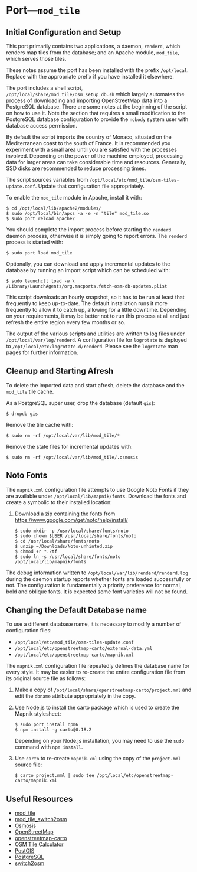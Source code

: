 <!-- -*- mode: markdown; -*- vim: set tw=78 ts=4 sts=0 sw=4 noet ft=markdown norl: -->

# Port—`mod_tile`

## Initial Configuration and Setup

This port primarily contains two applications, a daemon, `renderd`, which
renders map tiles from the database; and an Apache module, `mod_tile`, which
serves those tiles.

These notes assume the port has been installed with the prefix `/opt/local`.
Replace with the appropriate prefix if you have installed it elsewhere.

The port includes a shell script, `/opt/local/share/mod_tile/osm_setup_db.sh`
which largely automates the process of downloading and importing OpenStreetMap
data into a PostgreSQL database.  There are some notes at the beginning of the
script on how to use it.  Note the section that requires a small modification
to the PostgreSQL database configuration to provide the `nobody` system user
with database access permission.

By default the script imports the country of Monaco, situated on the
Mediterranean coast to the south of France.  It is recommended you experiment
with a small area until you are satisfied with the processes involved.
Depending on the power of the machine employed, processing data for larger
areas can take considerable time and resources.  Generally, SSD disks are
recommended to reduce processing times.

The script sources variables from
`/opt/local/etc/mod_tile/osm-tiles-update.conf`.  Update that configuration
file appropriately.

To enable the `mod_tile` module in Apache, install it with:

	$ cd /opt/local/lib/apache2/modules/
	$ sudo /opt/local/bin/apxs -a -e -n "tile" mod_tile.so
	$ sudo port reload apache2

You should complete the import process before starting the `renderd` daemon
process, otherwise it is simply going to report errors.  The `renderd` process
is started with:

	$ sudo port load mod_tile

Optionally, you can download and apply incremental updates to the database by
running an import script which can be scheduled with:

	$ sudo launchctl load -w \
	/Library/LaunchAgents/org.macports.fetch-osm-db-updates.plist

This script downloads an hourly snapshot, so it has to be run at least that
frequently to keep up-to-date.  The default installation runs it more
frequently to allow it to catch up, allowing for a little downtime.  Depending
on your requirements, it may be better not to run this process at all and just
refresh the entire region every few months or so.

The output of the various scripts and utilities are written to log files under
`/opt/local/var/log/renderd`.  A configuration file for `logrotate` is
deployed to `/opt/local/etc/logrotate.d/renderd`.  Please see the `logrotate`
man pages for further information.

## Cleanup and Starting Afresh

To delete the imported data and start afresh, delete the database and the
`mod_tile` tile cache.

As a PostgreSQL super user, drop the database (default `gis`):

	$ dropdb gis

Remove the tile cache with:

	$ sudo rm -rf /opt/local/var/lib/mod_tile/*

Remove the state files for incremental updates with:

	$ sudo rm -rf /opt/local/var/lib/mod_tile/.osmosis

## Noto Fonts

The `mapnik.xml` configuration file attempts to use Google Noto Fonts if they
are available under `/opt/local/lib/mapnik/fonts`.  Download the fonts and
create a symbolic to their installed location:

1.	Download a zip containing the fonts from
    <https://www.google.com/get/noto/help/install/>

		$ sudo mkdir -p /usr/local/share/fonts/noto
		$ sudo chown $USER /usr/local/share/fonts/noto
		$ cd /usr/local/share/fonts/noto
		$ unzip ~/Downloads/Noto-unhinted.zip
		$ chmod +r *.?tf
		$ sudo ln -s /usr/local/share/fonts/noto /opt/local/lib/mapnik/fonts

The debug information written to `/opt/local/var/lib/renderd/renderd.log`
during the daemon startup reports whether fonts are loaded successfully or
not.  The configuration is fundamentally a priority preference for normal,
bold and oblique fonts.  It is expected some font varieties will not be found.

## Changing the Default Database name

To use a different database name, it is necessary to modify a number of
configuration files:

- `/opt/local/etc/mod_tile/osm-tiles-update.conf`
- `/opt/local/etc/openstreetmap-carto/external-data.yml`
- `/opt/local/etc/openstreetmap-carto/mapnik.xml`

The `mapnik.xml` configuration file repeatedly defines the database name for
every style.  It may be easier to re-create the entire configuration file from
its original source file as follows:

1.  Make a copy of `/opt/local/share/openstreetmap-carto/project.mml` and edit
    the `dbname` attribute appropriately in the copy.

1.  Use Node.js to install the carto package which is used to create the
    Mapnik stylesheet:

		$ sudo port install npm6
		$ npm install -g carto@0.18.2

	Depending on your Node.js installation, you may need to use the `sudo`
    command with `npm install`.

1.  Use `carto` to re-create `mapnik.xml` using the copy of the `project.mml`
    source file:

		$ carto project.mml | sudo tee /opt/local/etc/openstreetmap-carto/mapnik.xml

## Useful Resources

- [mod_tile][]
- [mod_tile_switch2osm][]
- [Osmosis][]
- [OpenStreetMap][]
- [openstreetmap-carto][]
- [OSM Tile Calculator][]
- [PostGIS][]
- [PostgreSQL][]
- [switch2osm][]

[mod_tile]: https://github.com/openstreetmap/mod_tile "an Apache 2 module to deliver map tiles"
[mod_tile_switch2osm]: https://github.com/SomeoneElseOSM/mod_tile "an Apache 2 module to deliver map tiles"
[Osmosis]: https://github.com/openstreetmap/osmosis "a command line Java application for processing Open Street Map data"
[OpenStreetMap]: http://www.openstreetmap.org/ "OpenStreetMap"
[openstreetmap-carto]: https://github.com/gravitystorm/openstreetmap-carto "a general-purpose OpenStreetMap mapnik style, in CartoCSS"
[OSM Tile Calculator]: https://tools.geofabrik.de/calc/#type=geofabrik_standard&bbox=7.405088,43.720716,7.447488,43.753832 "Calculates tile size and number of tiles in given bounding box"
[PostGIS]: https://postgis.net. "Spatial and Geographic objects for PostgreSQL"
[PostgreSQL]: https://www.postgresql.org "A powerful, open source object-relational database system"
[switch2osm]: https://switch2osm.org/ "Switch2OSM—Take back control of your maps"
